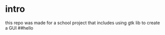 # intro
this repo was made for a school project that includes using gtk lib to create a GUI 
##hello
